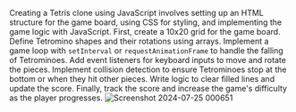 Creating a Tetris clone using JavaScript involves setting up an HTML structure for the game board, using CSS for styling,
and implementing the game logic with JavaScript. First, create a 10x20 grid for the game board. Define Tetromino shapes and 
their rotations using arrays. Implement a game loop with `setInterval` or `requestAnimationFrame` to handle the falling of 
Tetrominoes. Add event listeners for keyboard inputs to move and rotate the pieces. Implement collision detection to ensure 
Tetrominoes stop at the bottom or when they hit other pieces. Write logic to clear filled lines and update the score. Finally, track the score and increase the game's difficulty as the player progresses.
![Screenshot 2024-07-25 000651](https://github.com/user-attachments/assets/4bdb2cd9-85d8-4d87-9942-df52af76f947)
